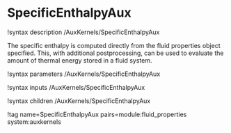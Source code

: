 # SpecificEnthalpyAux

!syntax description /AuxKernels/SpecificEnthalpyAux

The specific enthalpy is computed directly from the fluid properties object specified.
This, with additional postprocessing, can be used to evaluate the amount of thermal energy stored in
a fluid system.

!syntax parameters /AuxKernels/SpecificEnthalpyAux

!syntax inputs /AuxKernels/SpecificEnthalpyAux

!syntax children /AuxKernels/SpecificEnthalpyAux

!tag name=SpecificEnthalpyAux pairs=module:fluid_properties system:auxkernels
